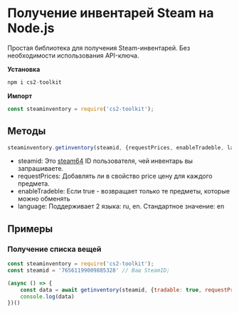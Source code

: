 # Получение инвентарей Steam на Node.js
Простая библиотека для получения Steam-инвентарей.
Без необходимости использования API-ключа.

**Установка**
```js
npm i cs2-toolkit
```

**Импорт**
```js
const steaminventory = require('cs2-toolkit');
```

## Методы
```js
steaminventory.getinventory(steamid, {requestPrices, enableTradeble, language});
```
- steamid: Это [steam64](https://steamid.io/lookup/) ID пользователя, чей инвентарь вы запрашиваете.
- requestPrices: Добавлять ли в свойство price цену для каждого предмета.
- enableTradeble: Если true - возвращает только те предметы, которые можно обменять
- language: Поддерживает 2 языка: ru, en. Стандартное значение: en

## Примеры

### Получение списка вещей
```js
const steaminventory = require('cs2-toolkit');
const steamid = '76561199009885328' // Ваш SteamID;

(async () => {
    const data = await getinventory(steamid, {tradable: true, requestPrices: true, language: "ru"});
    console.log(data)
})()
```
